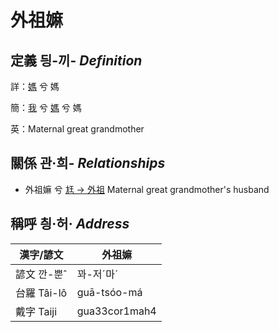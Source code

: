 # 外祖嫲
## 定義 딍-끼- _Definition_
詳：[媽](member3.md) 兮 媽

簡：[我](member1.md) 兮 [媽](member3.md) 兮 媽

英：Maternal great grandmother

## 關係 관·희- _Relationships_

- 外祖嫲 兮 [尪 → 外祖](member44.md) Maternal great grandmother's husband



## 稱呼 칑·허· _Address_

漢字/諺文 | 外祖嫲
--- | ---
諺文 깐-뿐ˆ | 꽈-저ˊ마ˊ
台羅 Tâi-lô | guā-tsóo-má
戴字 Taiji | gua33cor1mah4


